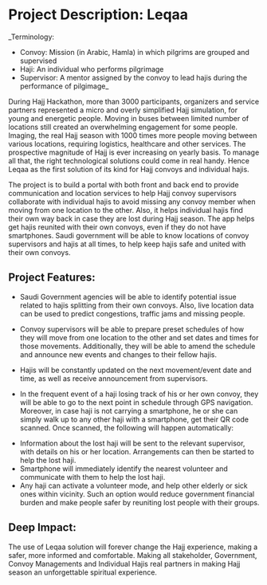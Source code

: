 # Project Description: Leqaa

_Terminology:
- Convoy: Mission (in Arabic, Hamla) in which pilgrims are grouped and supervised
- Haji: An individual who performs pilgrimage
- Supervisor: A mentor assigned by the convoy to lead hajis during the performance of pilgimage_


During Hajj Hackathon, more than 3000 participants, organizers and service partners represented a micro and overly simplified Hajj simulation, for young and energetic people. Moving in buses between limited number of locations still created an overwhelming engagement for some people. Imaging, the real Hajj season with 1000 times more people moving between various locations, requiring logistics, healthcare and other services. The prospective magnitude of Hajj is ever increasing on yearly basis. To manage all that, the right technological solutions could come in real handy. Hence Leqaa as the first solution of its kind for Hajj convoys and individual hajis.

The project is to build a portal with both front and back end to provide communication and location services to help Hajj convoy supervisors collaborate with individual hajis to avoid missing any convoy member when moving from one location to the other. Also, it helps individual hajis find their own way back in case they are lost during Hajj season. The app helps get hajis reunited with their own convoys, even if they do not have smartphones. Saudi government will be able to know locations of convoy supervisors and hajis at all times, to help keep hajis safe and united with their own convoys.

## Project Features:

-   Saudi Government agencies will be able to identify potential issue related to hajis splitting from their own convoys. Also, live location data can be used to predict congestions, traffic jams and missing people.
    
-   Convoy supervisors will be able to prepare preset schedules of how they will move from one location to the other and set dates and times for those movements. Additionally, they will be able to amend the schedule and announce new events and changes to their fellow hajis.
    
-   Hajis will be constantly updated on the next movement/event date and time, as well as receive announcement from supervisors.
    
-   In the frequent event of a haji losing track of his or her own convoy, they will be able to go to the next point in schedule through GPS navigation. Moreover, in case haji is not carrying a smartphone, he or she can simply walk up to any other haji with a smartphone, get their QR code scanned. Once scanned, the following will happen automatically:
    
  * Information about the lost haji will be sent to the relevant supervisor, with details on his or her location. Arrangements can then be started to help the lost haji.
  * Smartphone will immediately identify the nearest volunteer and communicate with them to help the lost haji.
  * Any haji can activate a volunteer mode, and help other elderly or sick ones within vicinity. Such an option would reduce government financial burden and make people safer by reuniting lost people with their groups.
    

  

## Deep Impact:

The use of Leqaa solution will forever change the Hajj experience, making a safer, more informed and comfortable. Making all stakeholder, Government, Convoy Managements and Individual Hajis real partners in making Hajj season an unforgettable spiritual experience.
